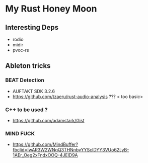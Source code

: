 # My Rust Honey Moon

## Interesting Deps

- rodio
- midir
- pvoc-rs

## Ableton tricks

### BEAT Detection

- AUFTAKT SDK 3.2.6
- https://github.com/tzaeru/rust-audio-analysis ??? < too basic>

### C++ to be used ?
- https://github.com/adamstark/Gist

### MIND FUCK
- https://github.com/MindBuffer?fbclid=IwAR3W2WNqQ3THNnbvYYSclDYY3VUo62LyB-1AEr_Oeg2xFndxOOQ-4JElD9A